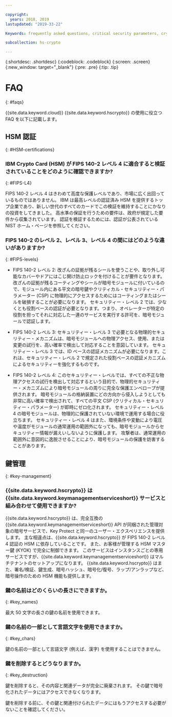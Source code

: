 ```yaml
---

copyright:
  years: 2018, 2019
lastupdated: "2019-33-22"

Keywords: frequently asked questions, critical security parameters, cryptographic module, Security Level

subcollection: hs-crypto

---
```


{:shortdesc: .shortdesc}
{:codeblock: .codeblock}
{:screen: .screen}
{:new_window: target="_blank"}
{:pre: .pre}
{:tip: .tip}

# FAQ
{: #faqs}

{{site.data.keyword.cloud}} {{site.data.keyword.hscrypto}} の使用に役立つ FAQ を以下に記載します。

## HSM 認証
{: #HSM-certifications}

### IBM Crypto Card (HSM) が FIPS 140-2 レベル 4 に適合すると検証されていることをどのように確認できますか?
{: #FIPS-L4}

FIPS 140-2 レベル 4 はきわめて高度な保護レベルであり、市場に広く出回っているものではありません。 IBM は最高レベルの認証済み HSM を提供するトップ企業であり、新しい世代のすべてのカードでこの検証を維持することにかなりの投資をしてきました。 高水準の保証を行うための要件は、政府が規定した要件から収集されています。 認証を検証するためには、認証が公表されている NIST ホーム・ページを参照してください。

### FIPS 140-2 のレベル 2、レベル 3、レベル 4 の間にはどのような違いがありますか?
{: #FIPS-levels}

* FIPS 140-2 レベル 2: 改ざんの証拠が残るシールを使うことや、取り外し可能なカバーやドアにはこじ開け防止ロックを付けることが要件となります。 改ざんの証拠が残るコーティングやシールが暗号モジュールに付いているので、モジュール内にある平文の暗号鍵やクリティカル・セキュリティー・パラメーター (CSP) に物理的にアクセスするためにはコーティングまたはシールを破損することが必要になります。 セキュリティー・レベル 2 では、少なくとも役割ベースの認証が必要となります。つまり、オペレーターが特定の役割を担ってそれに対応した一連のサービスを実行する許可を、暗号モジュールで認証します。

* FIPS 140-2 レベル 3: セキュリティー・レベル 3 で必要となる物理的セキュリティー・メカニズムは、暗号モジュールへの物理アクセス、使用、または変更の試行を、高い確率で検出して対応することを意図しています。 セキュリティー・レベル 3 では、ID ベースの認証メカニズムが必要になります。これは、セキュリティー・レベル 2 で規定された役割ベースの認証メカニズムによるセキュリティーを強化するものです。

* FIPS 140-2 レベル 4: このセキュリティー・レベルでは、すべての不正な物理アクセスの試行を検出して対応するという目的で、物理的セキュリティー・メカニズムにより暗号モジュールの周りに完全な保護エンベロープが提供されます。 暗号モジュールの格納装置にどの方向から侵入しようとしても非常に高い確率で検出されて、すべての平文 CSP (クリティカル・セキュリティー・パラメーター) が即時にゼロ化されます。 セキュリティー・レベル 4 の暗号モジュールは、物理的に保護されていない環境で運用する場合に役立ちます。 セキュリティー・レベル 4 はまた、環境条件や変動により電圧や温度がモジュールの通常運用の範囲外になっても、暗号モジュールからセキュリティー情報が漏えいしないように保護します。 攻撃者は、通常運用の範囲外に意図的に逸脱させることにより、暗号モジュールの保護を妨害することがあります。

## 鍵管理
{: #key-management}

### {{site.data.keyword.hscrypto}} は {{site.data.keyword.keymanagementserviceshort}} サービスと組み合わせて使用できますか?

 {{site.data.keyword.hscrypto}} は、完全互換の {{site.data.keyword.keymanagementserviceshort}} API が同梱された管理対象の暗号サービスで、Key Protect と同一のユーザー・エクスペリエンスを提供します。 主な相違点は、{{site.data.keyword.hscrypto}} が FIPS 140-2 レベル 4 認証の HSM に依存していることです。 また、お客様が管理する HSM マスター鍵 (KYOK) で完全に制御できます。 このサービスはインスタンスごとの専用サービスですが、{{site.data.keyword.keymanagementserviceshort}} はマルチテナントのセットアップになります。 {{site.data.keyword.hscrypto}} はまた、署名/検証、鍵生成、暗号ハッシュ、暗号化/復号、ラップ/アンラップなど、暗号操作のための HSM 機能も提供します。

### 鍵の名前はどのくらいの長さにできますか。
{: #key_names}

最大 50 文字の長さの鍵の名前を使用できます。

### 鍵の名前の一部として言語文字を使用できますか。
{: #key_chars}

鍵の名前の一部として言語文字 (例えば、漢字) を使用することはできません。

### 鍵を削除するとどうなりますか。
{: #key_destruction}

鍵を削除すると、その内容と関連データが完全に廃棄されます。 その鍵で暗号化されたデータにはアクセスできなくなります。

鍵を削除する前に、その鍵と関連付けられたデータにはもうアクセスする必要がないことを確認してください。

<!-- ## Pricing
{: #pricing}

### Where can I find the detailed pricing information?
{: #pricing_info}

You can refer to the **Pricing** tab on the [{{site.data.keyword.hscrypto}} home page ![External link icon](../../icons/launch-glyph.svg "External link icon")](https://www.ibm.com/cloud/hyper-protect-crypto){: new_window} for details.

### Is there a pricing example I can refer to?
{: #pricing_example}

Here is one. If you have a requirement of 5000 keys to be crypto-processed, for high availability, you need to set up two crypto units. The amount is $3140 ($1570 per crypto unit) per month. The first 1,000,000 API calls are free of charge. However, if you perform 2,000,000 API calls per month, you will be charged additional $1 ($0.01 per 10,000 API calls over 1,000,000 API calls). In total, there will be a monthly charge of $3141 ($3140 for the crypto units and $1 for the additional API calls) for your service instance.

The following table contains the pricing details.

| Pricing components | Cost per month |
|-----|----------------|
| Crypto unit 1 | $1570 |
| Crypto unit 2 | $1570 |
| First 1,000,000 API calls | $0 |
| 1,000,000 additional API calls (10,000 API calls x 100) | $1 ($0.01 x 100) |
| End of month charge | $3141  |

*Table 1. Charge of two crypto units with a monthly API calls of 2,000,000* -->
